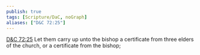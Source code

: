 ```yaml
---
publish: true
tags: [Scripture/DaC, noGraph]
aliases: ["D&C 72:25"]
---
```

[D&C 72:25](https://churchofjesuschrist.org/study/scriptures/dc-testament/dc/72?lang=eng&id=p25#p25) Let them carry up unto the bishop a certificate from three elders of the church, or a certificate from the bishop;
